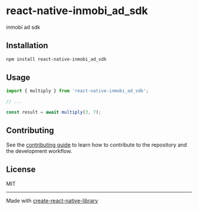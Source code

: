 # react-native-inmobi_ad_sdk

inmobi ad sdk

## Installation

```sh
npm install react-native-inmobi_ad_sdk
```

## Usage

```js
import { multiply } from 'react-native-inmobi_ad_sdk';

// ...

const result = await multiply(3, 7);
```

## Contributing

See the [contributing guide](CONTRIBUTING.md) to learn how to contribute to the repository and the development workflow.

## License

MIT

---

Made with [create-react-native-library](https://github.com/callstack/react-native-builder-bob)
